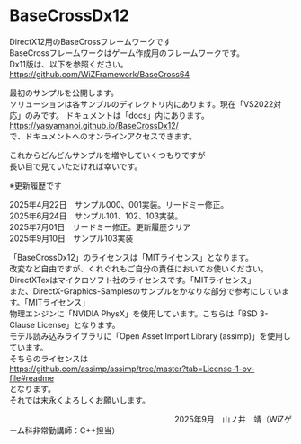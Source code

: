 # BaseCrossDx12
DirectX12用のBaseCrossフレームワークです  
BaseCrossフレームワークはゲーム作成用のフレームワークです。  
Dx11版は、以下を参照ください。  
https://github.com/WiZFramework/BaseCross64  
  
最初のサンプルを公開します。  
ソリューションは各サンプルのディレクトリ内にあります。現在「VS2022対応」のみです。
ドキュメントは「docs」内にあります。  
https://yasyamanoi.github.io/BaseCrossDx12/  
で、ドキュメントへのオンラインアクセスできます。  
  
これからどんどんサンプルを増やしていくつもりですが  
長い目で見ていただければ幸いです。  
  
※更新履歴です  
  
2025年4月22日　サンプル000、001実装。リードミー修正。  
2025年6月24日　サンプル101、102、103実装。  
2025年7月01日　リードミー修正。更新履歴クリア  
2025年9月10日　サンプル103実装  
  
「BaseCrossDx12」のライセンスは「MITライセンス」となります。  
改変など自由ですが、くれぐれもご自分の責任においてお使いください。  
DirectXTexはマイクロソフト社のライセンスです。「MITライセンス」  
また、DirectX-Graphics-Samplesのサンプルをかなりな部分で参考にしています。「MITライセンス」  
物理エンジンに「NVIDIA PhysX」を使用しています。こちらは「BSD 3-Clause License」となります。  
モデル読み込みライブラリに「Open Asset Import Library (assimp)」を使用しています。  
そちらのライセンスは  
https://github.com/assimp/assimp/tree/master?tab=License-1-ov-file#readme  
となります。  
それでは末永くよろしくお願いします。  

  
　　　　　　　　　　　　　　　　　　　　　2025年9月　山ノ井　靖（WiZゲーム科非常勤講師：C++担当）  
